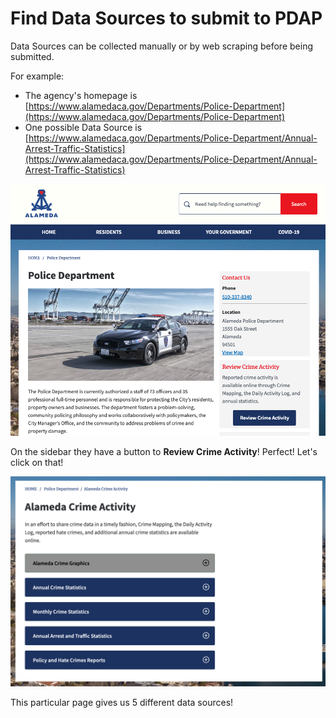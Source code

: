 # Find Data Sources to submit to PDAP

Data Sources can be collected manually or by web scraping before being submitted.

For example:

* The agency's homepage is [https://www.alamedaca.gov/Departments/Police-Department](https://www.alamedaca.gov/Departments/Police-Department)
* One possible Data Source is [https://www.alamedaca.gov/Departments/Police-Department/Annual-Arrest-Traffic-Statistics](https://www.alamedaca.gov/Departments/Police-Department/Annual-Arrest-Traffic-Statistics)

![](<../../../.gitbook/assets/image (9).png>)

On the sidebar they have a button to **Review Crime Activity**! Perfect! Let's click on that!

![](<../../../.gitbook/assets/image (10).png>)

This particular page gives us 5 different data sources!
